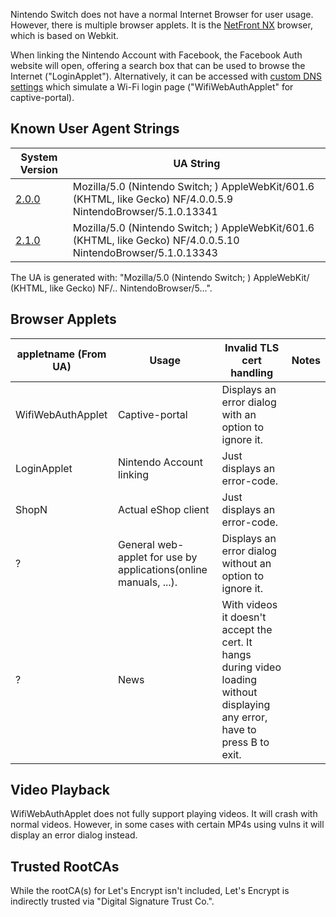 Nintendo Switch does not have a normal Internet Browser for user usage.
However, there is multiple browser applets. It is the [NetFront
NX](https://web.archive.org/web/20170304075230/https://gl.access-company.com/news_event/archives/2017/170303/)
browser, which is based on Webkit.

When linking the Nintendo Account with Facebook, the Facebook Auth
website will open, offering a search box that can be used to browse the
Internet ("LoginApplet"). Alternatively, it can be accessed with [custom
DNS
settings](https://gbatemp.net/threads/web-browser-kind-of-on-the-switch.463094/)
which simulate a Wi-Fi login page ("WifiWebAuthApplet" for
captive-portal).

## Known User Agent Strings

| System Version               | UA String                                                                                                                   |
| ---------------------------- | --------------------------------------------------------------------------------------------------------------------------- |
| [2.0.0](2.0.0.md "wikilink") | Mozilla/5.0 (Nintendo Switch; <appletname>) AppleWebKit/601.6 (KHTML, like Gecko) NF/4.0.0.5.9 NintendoBrowser/5.1.0.13341  |
| [2.1.0](2.1.0.md "wikilink") | Mozilla/5.0 (Nintendo Switch; <appletname>) AppleWebKit/601.6 (KHTML, like Gecko) NF/4.0.0.5.10 NintendoBrowser/5.1.0.13343 |

The UA is generated with: "Mozilla/5.0 (Nintendo Switch; <appletname>)
AppleWebKit/<webkitver> (KHTML, like Gecko)
NF/<nfver0>.<nfver1>.<nfver2>
NintendoBrowser/5.<ninver0>.<ninver1>.<ninver2>".

## Browser Applets

| appletname (From UA) | Usage                                                            | Invalid TLS cert handling                                                                                                    | Notes |
| -------------------- | ---------------------------------------------------------------- | ---------------------------------------------------------------------------------------------------------------------------- | ----- |
| WifiWebAuthApplet    | Captive-portal                                                   | Displays an error dialog with an option to ignore it.                                                                        |       |
| LoginApplet          | Nintendo Account linking                                         | Just displays an error-code.                                                                                                 |       |
| ShopN                | Actual eShop client                                              | Just displays an error-code.                                                                                                 |       |
| ?                    | General web-applet for use by applications(online manuals, ...). | Displays an error dialog without an option to ignore it.                                                                     |       |
| ?                    | News                                                             | With videos it doesn't accept the cert. It hangs during video loading without displaying any error, have to press B to exit. |       |

## Video Playback

WifiWebAuthApplet does not fully support playing videos. It will crash
with normal videos. However, in some cases with certain MP4s using vulns
it will display an error dialog instead.

## Trusted RootCAs

While the rootCA(s) for Let's Encrypt isn't included, Let's Encrypt is
indirectly trusted via "Digital Signature Trust Co.".
